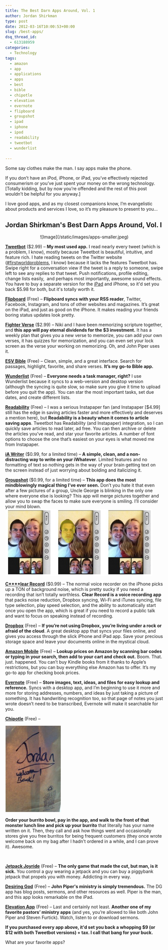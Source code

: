 ```yaml
---
title: The Best Darn Apps Around, Vol. 1
author: Jordan Shirkman
type: post
date: 2012-03-16T10:00:53+00:00
slug: /best-apps/
dsq_thread_id:
  - 613188959
categories:
  - Technology
tags:
  - amazon
  - app
  - applications
  - apps
  - best
  - bible
  - chipotle
  - elevation
  - evernote
  - flipboard
  - groupshot
  - ipad
  - iphone
  - ipod
  - readability
  - tweetbot
  - wunderlist

---
```

Some say clothes make the man. I say apps make the phone.

If you don’t have an iPod, iPhone, or iPad, you’ve effectively rejected consumerism or you’ve just spent your money on the wrong technology. [Totally kidding, but by now you’re offended and the rest of this post wouldn’t be helpful for you anyway.]

I love good apps, and as my closest companions know, I’m evangelistic about products and services I love, so it’s my pleasure to present to you&#8230;

## Jordan Shirkman's Best Darn Apps Around, Vol. I

<p style="text-align: center;">
  ![Image](/static/images/apps-smaller.jpeg)
</p>

[**Tweetbot**](https://itunes.apple.com/us/app/tweetbot-for-twitter-iphone/id428851691?mt=8&uo=4&at=11l4uN) ($2.99) &#8211; **My most used app.** I read nearly every tweet (which is a problem, I know), mostly because Tweetbot is beautiful, intuitive, and feature rich. I hate reading tweets on the Twitter website ([#firstworldproblems](https://twitter.com/#!/search/%23firstworldproblems), I know) because it lacks the features Tweetbot has. Swipe right for a conversation view if the tweet is a reply to someone, swipe left to see any replies to that tweet. Push notifications, profile editing, change lists easily,  and perhaps most importantly, awesome sound effects. You have to buy a separate version for the [iPad](https://itunes.apple.com/us/app/tweetbot-for-twitter-ipad/id498801050?mt=8&uo=4&at=11l4uN) and iPhone, so it'd set you back $5.98 for both, but it's totally worth it.

**[Flipboard](http://itunes.apple.com/us/app/flipboard/id358801284?mt=8)** (Free) &#8211; **Flipboard syncs with your RSS reader**, Twitter, Facebook, Instagram, and tons of other websites and magazines. It’s great on the iPad, and just as good on the iPhone. It makes reading your friends boring status updates look pretty.

[**Fighter Verse**](https://itunes.apple.com/us/app/fighter-verses-memorize-bible/id411711646?mt=8&uo=4&at=11l4uN) ($2.99) &#8211; Niki and I have been memorizing scripture together, and **this app will pay eternal dividends for the $3 investment.** It has a weekly plan that gives you a new verse to memorize, you can add your own verses, it has quizzes for memorization, and you can even set your lock screen as the verse your working on memorizing. Oh, and John Piper uses it.

**[ESV Bible](http://itunes.apple.com/us/app/esv-bible/id361797273?mt=8)** (Free) &#8211; Clean, simple, and a great interface. Search for passages, highlight, favorite, and share verses. **It’s my go-to Bible app.**

**[Wunderlist](http://itunes.apple.com/us/app/wunderlist/id406644151?mt=8)** (Free) &#8211; **Everyone needs a task manager, right?** I use Wunderlist because it syncs to a web-version and desktop version (although the syncing is quite slow, so make sure you give it time to upload before you quit the app). You can star the most important tasks, set due dates, and create different lists.

**[Readability](http://itunes.apple.com/us/app/readability/id460156587?mt=8)** (Free) &#8211; I was a serious Instapaper fan (and Instapaper [$4.99] still has the edge in saving articles faster and more effectively and deserves a mention here), but **Readability is a beauty when it comes to article saving apps**. Tweetbot has Readability (and Instapaper) integration, so I can quickly save articles to read later, ad free. You can then archive or delete the articles you’ve read, and star your favorite articles. A number of font options to choose the one that’s easiest on your eyes is what moved me from Instapaper.

[**iA Writer**](https://itunes.apple.com/us/app/ia-writer/id392502056?mt=8&uo=4&at=11l4uN) ($0.99, for a limited time) &#8211; **A simple, clean, and a non-distracting way to write on your iWhatever**. Limited features and no formatting of text so nothing gets in the way of your brain getting text on the screen instead of just worrying about bolding and italicizing it.

[**Groupshot**](https://itunes.apple.com/us/app/groupshot/id488709126?mt=8&uo=4&at=11l4uN) ($0.99, for a limited time) &#8211; **This app does the most mindblowingly magical thing I’ve ever seen.** Don’t you hate it that even after a few pictures of a group, Uncle George is blinking in the only one where everyone else is looking? This app will merge pictures together and allow you to swap the faces to make sure everyone is smiling. I’ll consider your mind blown.![Image](/static/images/Screen-Shot-2013-01-13-at-11.53.31-AM.jpeg)

[**C****lear Record**](https://itunes.apple.com/us/app/clearrecord-premium-noise/id395704227?mt=8&uo=4&at=11l4uN) ($0.99) &#8211; The normal voice recorder on the iPhone picks up a TON of background noise, which is pretty sucky if you need a recording that isn’t totally worthless. **Clear Record is a voice recording app** that packs noise reduction, Dropbox syncing, Wi-Fi and iTunes syncing, file type selection, play speed selection, and the ability to automatically start once you open the app, which is great if you need to record a public talk and want to focus on speaking instead of recording.

**[Dropbox](http://itunes.apple.com/us/app/dropbox/id327630330?mt=8)** (Free) &#8211; **If you’re not using Dropbox, you’re living under a rock or afraid of the cloud**. A great desktop app that syncs your files online, and gives you access through the slick iPhone and iPad app. Save your precious storage space and leave your documents online in the mystical cloud.

**[Amazon Mobile](http://itunes.apple.com/us/app/amazon-mobile/id297606951?mt=8)** (Free) &#8211; **Lookup prices on Amazon by scanning bar codes or typing in your search, then add to your cart and check out.** Boom. That. just. happened. You can’t buy Kindle books from it thanks to Apple’s restrictions, but you can buy everything else Amazon has to offer. It’s my go-to app for checking book prices.

**[Evernote](http://itunes.apple.com/us/app/evernote/id281796108?mt=8)** (Free) &#8211; **Store images, text, ideas, and files for easy lookup and reference.** Syncs with a desktop app, and I’m beginning to use it more and more for storing addresses, numbers, and ideas by just taking a picture of something. It has handwriting recognition too, so that page of notes you just wrote doesn’t need to be transcribed, Evernote will make it searchable for you.

**[Chipotle](http://itunes.apple.com/us/app/chipotle-ordering/id327228455?mt=8)** (Free) &#8211;

![Image](/static/images/Screen-Shot-2013-01-13-at-11.50.17-AM.jpeg) 

**Order your burrito bowl, pay in the app, and walk to the front of that monster lunch line and pick up your burrito** that literally has your name written on it. Then, they call and ask how things went and occasionally stores give you free burritos for being frequent customers (they once wrote welcome back on my bag after I hadn’t ordered in a while, and I can prove it). Awesome.

&nbsp;

**[Jetpack Joyride](http://itunes.apple.com/us/app/jetpack-joyride/id457446957?mt=8)** (Free) &#8211; **The only game that made the cut, but man, is it sick.** You control a guy wearing a jetpack and you can buy a piggybank jetpack that propels you with money. Addicting in every way.

[**Desiring God**](http://itunes.apple.com/us/app/the-desiring-god-app/id463863589?mt=8) (Free) &#8211; **John Piper's ministry is simply tremendous.** The DG app has blog posts, sermons, and other resources as well. Piper is the man, and this app looks remarkable on the iPad.

**[Elevation App](http://itunes.apple.com/us/app/elevation-app/id427622219?mt=8)** (Free) &#8211; Last and certainly not least. **Another one of my favorite pastors’ ministry apps** (and yes, you’re allowed to like both John Piper and Steven Furtick). Watch, listen to or download sermons.

**If you purchased every app above, it'd set you back a whopping $9 (or $12 with both Tweetbot versions) + tax. I call that bang for your buck.**

What are your favorite apps?
